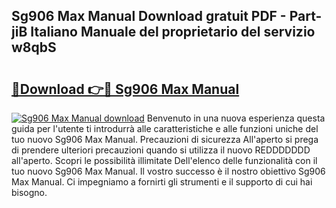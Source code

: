## Sg906 Max Manual Download gratuit PDF - Part-jiB Italiano Manuale del proprietario del servizio w8qbS

# <h2><a href="http://dfdd6wg.blite.top/?on=Sg906+Max+Manual">🔗Download 👉🔴 Sg906 Max Manual</a></h2>

[![Sg906 Max Manual download](https://i.imgur.com/lujVjoI.png)](http://dfdd6wg.blite.top/?on=Sg906+Max+Manual)
Benvenuto in una nuova esperienza questa guida per l'utente ti introdurrà alle caratteristiche e alle funzioni uniche del tuo nuovo Sg906 Max Manual. Precauzioni di sicurezza All'aperto si prega di prendere ulteriori precauzioni quando si utilizza il nuovo REDDDDDDD all'aperto. Scopri le possibilità illimitate Dell'elenco delle funzionalità con il tuo nuovo Sg906 Max Manual. Il vostro successo è il nostro obiettivo Sg906 Max Manual. Ci impegniamo a fornirti gli strumenti e il supporto di cui hai bisogno.
